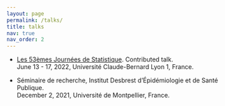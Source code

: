 ```yaml
---
layout: page
permalink: /talks/
title: talks
nav: true
nav_order: 2
---
```


- [Les 53èmes Journées de Statistique](https://jds22.sciencesconf.org/). Contributed talk. \
  June 13 - 17, 2022, Université Claude-Bernard Lyon 1, France.

- Séminaire de recherche, Institut Desbrest d’Épidémiologie et de Santé Publique. \
  December 2, 2021, Université de Montpellier, France.
